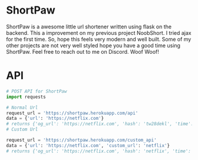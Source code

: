 # ShortPaw

ShortPaw is a awesome little url shortener written using flask on the backend. This a improvement on my previous project NoobShort. I tried ajax for the first time. So, hope this feels very modern and well built. Some of my other projects are not very well styled hope you have a good time using ShortPaw. Feel free to reach out to me on Discord. Woof Woof!

# API

```python
# POST API for ShortPaw
import requests

# Normal Url
request_url = 'https://shortpaw.herokuapp.com/api'
data = {'url': 'https://netflix.com'}
# returns {'og_url': 'https://netflix.com', 'hash': 'tw28dekl', 'time':  '16:32:46 2022-01-27'}
# Custom Url

request_url = 'https://shortpaw.herokuapp.com/custom_api'
data = {'url': 'https://netflix.com', 'custom_url': 'netflix'}
# returns {'og_url': 'https://netflix.com', 'hash': 'netflix', 'time':  '16:32:46 2022-01-27'}
```

